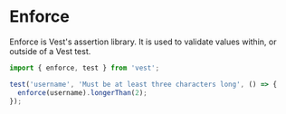 # Enforce

Enforce is Vest's assertion library. It is used to validate values within, or outside of a Vest test.

```js
import { enforce, test } from 'vest';

test('username', 'Must be at least three characters long', () => {
  enforce(username).longerThan(2);
});
```
